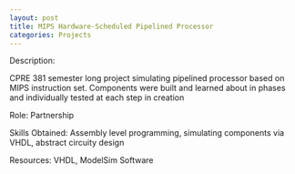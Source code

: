 ```yaml
---
layout: post
title: MIPS Hardware-Scheduled Pipelined Processor
categories: Projects
---
```

Description:
<div>
	CPRE 381 semester long project simulating pipelined processor based on MIPS instruction set. Components were built and learned about in phases and individually tested at each step in creation
</div>

Role:
	Partnership

Skills Obtained:
	Assembly level programming, simulating components via VHDL, abstract circuity design

Resources:
	VHDL, ModelSim Software
